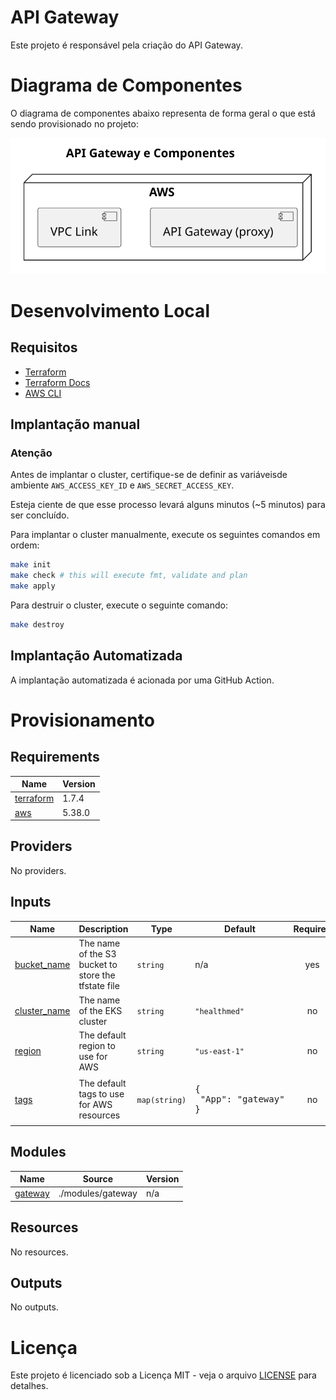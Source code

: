 # API Gateway

Este projeto é responsável pela criação do API Gateway.

# Diagrama de Componentes

O diagrama de componentes abaixo representa de forma geral o que está sendo provisionado no projeto:

![architecture](./docs/architecture.svg)

# Desenvolvimento Local

## Requisitos

- [Terraform](https://www.terraform.io/downloads.html)
- [Terraform Docs](https://github.com/terraform-docs/terraform-docs)
- [AWS CLI](https://aws.amazon.com/cli/)

## Implantação manual

### Atenção

Antes de implantar o cluster, certifique-se de definir as variáveis ​​de ambiente `AWS_ACCESS_KEY_ID` e `AWS_SECRET_ACCESS_KEY`.

Esteja ciente de que esse processo levará alguns minutos (~5 minutos) para ser concluído.

Para implantar o cluster manualmente, execute os seguintes comandos em ordem:

```bash
make init
make check # this will execute fmt, validate and plan
make apply
```

Para destruir o cluster, execute o seguinte comando:

```bash
make destroy
```

## Implantação Automatizada

A implantação automatizada é acionada por uma GitHub Action.

# Provisionamento

<!-- BEGIN_TF_DOCS -->

## Requirements

| Name                                                                      | Version |
| ------------------------------------------------------------------------- | ------- |
| <a name="requirement_terraform"></a> [terraform](#requirement\_terraform) | 1.7.4   |
| <a name="requirement_aws"></a> [aws](#requirement\_aws)                   | 5.38.0  |
## Providers

No providers.
## Inputs

| Name                                                                     | Description                                         | Type          | Default                                 | Required |
| ------------------------------------------------------------------------ | --------------------------------------------------- | ------------- | --------------------------------------- | :------: |
| <a name="input_bucket_name"></a> [bucket\_name](#input\_bucket\_name)    | The name of the S3 bucket to store the tfstate file | `string`      | n/a                                     |   yes    |
| <a name="input_cluster_name"></a> [cluster\_name](#input\_cluster\_name) | The name of the EKS cluster                         | `string`      | `"healthmed"`                           |    no    |
| <a name="input_region"></a> [region](#input\_region)                     | The default region to use for AWS                   | `string`      | `"us-east-1"`                           |    no    |
| <a name="input_tags"></a> [tags](#input\_tags)                           | The default tags to use for AWS resources           | `map(string)` | <pre>{<br>  "App": "gateway"<br>}</pre> |    no    |
## Modules

| Name                                                      | Source            | Version |
| --------------------------------------------------------- | ----------------- | ------- |
| <a name="module_gateway"></a> [gateway](#module\_gateway) | ./modules/gateway | n/a     |
## Resources

No resources.
## Outputs

No outputs.
<!-- END_TF_DOCS -->

# Licença

Este projeto é licenciado sob a Licença MIT - veja o arquivo [LICENSE](LICENSE) para detalhes.